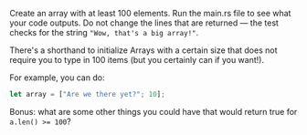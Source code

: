 

Create an array with at least 100 elements. Run the main.rs file to see what 
your code outputs. Do not change the lines that are returned &mdash; the 
test checks for the string `"Wow, that's a big array!"`.

<div class="hint">
  There's a shorthand to initialize Arrays with a certain size that does not require you to type in 100 items (but you certainly can if you want!).

  For example, you can do:
  ```rust
  let array = ["Are we there yet?"; 10];
  ```
</div>

Bonus: what are some other things you could have that would return true for `a.len() >= 100`?
